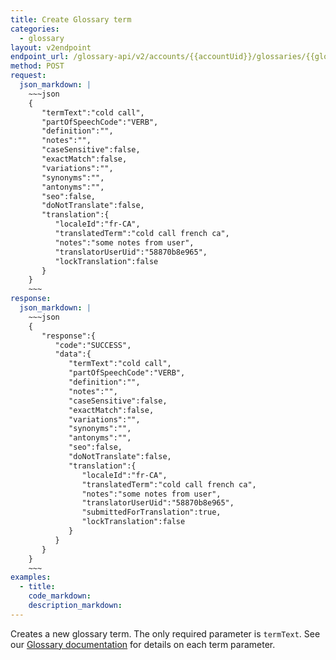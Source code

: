 ```yaml
---
title: Create Glossary term
categories:
  - glossary
layout: v2endpoint
endpoint_url: /glossary-api/v2/accounts/{{accountUid}}/glossaries/{{glossaryUid}}/terms
method: POST
request:
  json_markdown: |
    ~~~json
    {
       "termText":"cold call",
       "partOfSpeechCode":"VERB",
       "definition":"",
       "notes":"",
       "caseSensitive":false,
       "exactMatch":false,
       "variations":"",
       "synonyms":"",
       "antonyms":"",
       "seo":false,
       "doNotTranslate":false,
       "translation":{
          "localeId":"fr-CA",
          "translatedTerm":"cold call french ca",
          "notes":"some notes from user",
          "translatorUserUid":"58870b8e965",
          "lockTranslation":false
       }
    }
    ~~~
response:
  json_markdown: |
    ~~~json
    {
       "response":{
          "code":"SUCCESS",
          "data":{
             "termText":"cold call",
             "partOfSpeechCode":"VERB",
             "definition":"",
             "notes":"",
             "caseSensitive":false,
             "exactMatch":false,
             "variations":"",
             "synonyms":"",
             "antonyms":"",
             "seo":false,
             "doNotTranslate":false,
             "translation":{
                "localeId":"fr-CA",
                "translatedTerm":"cold call french ca",
                "notes":"some notes from user",
                "translatorUserUid":"58870b8e965",
                "submittedForTranslation":true,
                "lockTranslation":false
             }
          }
       }
    }
    ~~~
examples:
  - title:
    code_markdown:
    description_markdown:
---
```


Creates a new glossary term. The only required parameter is `termText`. See our [Glossary documentation](/support/articles/manage-glossaries/#term-details) for details on each term parameter.